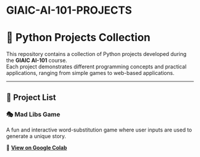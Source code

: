# GIAIC-AI-101-PROJECTS

# 🚀 Python Projects Collection

This repository contains a collection of Python projects developed during the **GIAIC AI-101** course.  
Each project demonstrates different programming concepts and practical applications, ranging from simple games to web-based applications.

---

## 📜 Project List  

### 🎭 Mad Libs Game  

A fun and interactive word-substitution game where user inputs are used to generate a unique story.  

🔗 **[View on Google Colab](https://colab.research.google.com/drive/10hl5Ewov7tCMtsRAldvETx_eVU9ZZLDr?usp=sharing)**  

